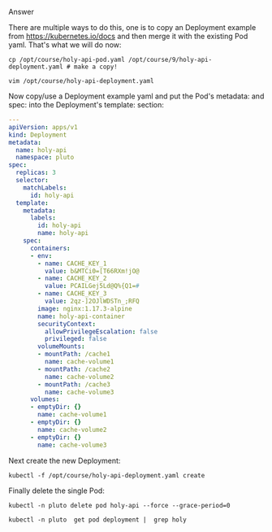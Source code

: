 Answer

There are multiple ways to do this, one is to copy an Deployment example from https://kubernetes.io/docs and then merge it with the existing
Pod yaml. That's what we will do now:

```
cp /opt/course/holy-api-pod.yaml /opt/course/9/holy-api-deployment.yaml # make a copy!

vim /opt/course/holy-api-deployment.yaml
```

Now copy/use a Deployment example yaml and put the Pod's metadata: and spec: into the Deployment's template: section:

```yaml
---
apiVersion: apps/v1
kind: Deployment
metadata:
  name: holy-api
  namespace: pluto
spec:
  replicas: 3
  selector:
    matchLabels:
      id: holy-api
  template:
    metadata:
      labels:
        id: holy-api
        name: holy-api
    spec:
      containers:
      - env:
        - name: CACHE_KEY_1
          value: b&MTCi0=[T66RXm!jO@
        - name: CACHE_KEY_2
          value: PCAILGej5Ld@Q%{Q1=#
        - name: CACHE_KEY_3
          value: 2qz-]2OJlWDSTn_;RFQ
        image: nginx:1.17.3-alpine
        name: holy-api-container
        securityContext:
          allowPrivilegeEscalation: false
          privileged: false
        volumeMounts:
        - mountPath: /cache1
          name: cache-volume1
        - mountPath: /cache2
          name: cache-volume2
        - mountPath: /cache3
          name: cache-volume3
      volumes:
      - emptyDir: {}
        name: cache-volume1
      - emptyDir: {}
        name: cache-volume2
      - emptyDir: {}
        name: cache-volume3
```

Next create the new Deployment:

` kubectl -f /opt/course/holy-api-deployment.yaml create `

Finally delete the single Pod:

` kubectl -n pluto delete pod holy-api --force --grace-period=0 `

`kubectl -n pluto  get pod deployment |  grep holy `
